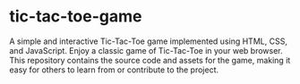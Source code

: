 # tic-tac-toe-game
A simple and interactive Tic-Tac-Toe game implemented using HTML, CSS, and JavaScript. Enjoy a classic game of Tic-Tac-Toe in your web browser. This repository contains the source code and assets for the game, making it easy for others to learn from or contribute to the project.
